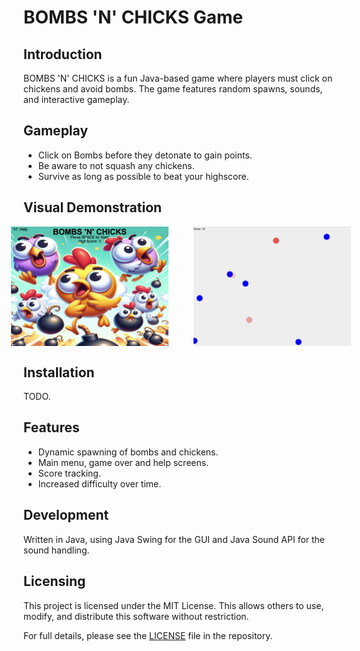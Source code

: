 # BOMBS 'N' CHICKS Game

## Introduction

BOMBS 'N' CHICKS is a fun Java-based game where players must click on chickens and avoid bombs. The game features random spawns, sounds, and interactive gameplay.

## Gameplay

- Click on Bombs before they detonate to gain points.
- Be aware to not squash any chickens.
- Survive as long as possible to beat your highscore.

## Visual Demonstration

<div style="display: flex; justify-content: center;">
  <img src="resources/readmeAssets/TitleScreen.png" alt="Title Screen" style="max-width: 50%; padding: 0 20px;" />
  <img src="resources/readmeAssets/IngameFootage.png" alt="Ingame Footage" style="max-width: 50%; padding: 0 20px;" />
</div>

## Installation

TODO.

## Features

- Dynamic spawning of bombs and chickens.
- Main menu, game over and help screens.
- Score tracking.
- Increased difficulty over time.

## Development

Written in Java, using Java Swing for the GUI and Java Sound API for the sound handling.

## Licensing

This project is licensed under the MIT License. This allows others to use, modify, and distribute this software without restriction.

For full details, please see the [LICENSE](./LICENSE) file in the repository.
